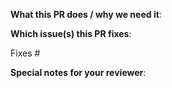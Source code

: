 <!-- If this is your first time, please read our contributor guidelines: https://github.com/csi-driver/azuredisk-csi-driver/blob/master/CONTRIBUTING.md and developer guide https://github.com/csi-driver/azuredisk-csi-driver/blob/master/docs/csi-dev.md
-->

**What this PR does / why we need it**:

**Which issue(s) this PR fixes**:
<!-- 
*Automatically closes linked issue when PR is merged.
Usage: `Fixes #<issue number>`, or `Fixes (paste link of issue)`.
_If PR is about `failing-tests or flakes`, please post the related issues/tests in a comment and do not use `Fixes`_*
-->
Fixes #

**Special notes for your reviewer**:

